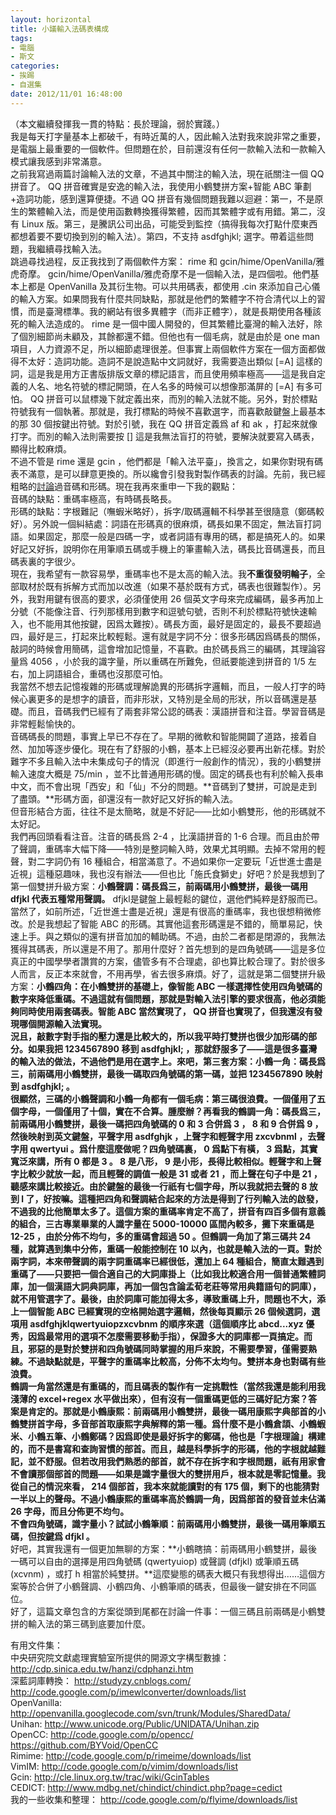 ```yaml
---
layout: horizontal
title: 小議輸入法碼表構成
tags:
- 電腦
- 斯文
categories:
- 挨踢
- 自選集
date: 2012/11/01 16:48:00
---
```

（本文繼續發揮我一貫的特點：長於理論，弱於實踐。）  
我是每天打字量基本上都破千，有時近萬的人，因此輸入法對我來說非常之重要，是電腦上最重要的一個軟件。但問題在於，目前還沒有任何一款輸入法和一款輸入模式讓我感到非常滿意。  
之前我寫過兩篇討論輸入法的文章，不過其中關注的輸入法，現在祇關注一個 QQ 拼音了。 QQ 拼音確實是安逸的輸入法，我使用小鶴雙拼方案+智能 ABC 筆劃+造詞功能，感到還算便捷。不過 QQ 拼音有幾個問題我難以迴避：第一，不是原生的繁體輸入法，而是使用函數轉換獲得繁體，因而其繁體字或有用錯。第二，沒有 Linux 版。第三，是騰訊公司出品，可能受到監控（搞得我每次打點什麼東西都想着要不要切換到別的輸入法）。第四，不支持 asdfghjkl; 選字。帶着這些問題，我繼續尋找輸入法。  
跳過尋找過程，反正我找到了兩個軟件方案： rime 和 gcin/hime/OpenVanilla/雅虎奇摩。 gcin/hime/OpenVanilla/雅虎奇摩不是一個輸入法，是四個啦。他們基本上都是 OpenVanilla 及其衍生物。可以共用碼表，都使用 .cin 來添加自己心儀的輸入方案。如果問我有什麼共同缺點，那就是他們的繁體字不符合清代以上的習慣，而是臺灣標準。我的網站有很多異體字（而非正體字），就是長期使用各種該死的輸入法造成的。 rime 是一個中國人開發的，但其繁體比臺灣的輸入法好，除了個別細節尚未顧及，其餘都還不錯。但他也有一個毛病，就是由於是 one man 項目，人力資源不足，所以細節處理很差。但事實上兩個軟件方案在一個方面都做得不太好：造詞功能。造詞不是說造點中文詞就好，我需要造出類似 [=A] 這樣的詞，這是我是用方正書版排版文章的標記語言，而且使用頻率極高——這是我自定義的人名、地名符號的標記開頭，在人名多的時候可以想像那滿屏的 [=A] 有多可怕。 QQ 拼音可以鼠標幾下就定義出來，而別的輸入法就不能。另外，對於標點符號我有一個執著。那就是，我打標點的時候不喜歡選字，而喜歡敲鍵盤上最基本的那 30 個按鍵出符號。對於引號，我在 QQ 拼音定義爲 af 和 ak ，打起來就像打字。而別的輸入法則需要按 [] 這是我無法盲打的符號，要解決就要寫入碼表，顯得比較麻煩。  
不過不管是 rime 還是 gcin ，他們都是「輸入法平臺」，換言之，如果你對現有碼表不滿意，是可以肆意更換的。所以纔會引發我對製作碼表的討論。先前，我已經粗略的[討論](../imes)過音碼和形碼。現在我再來重申一下我的觀點：  
音碼的缺點：重碼率極高，有時碼長略長。  
形碼的缺點：字根難記（嘸蝦米略好），拆字/取碼邏輯不科學甚至很隨意（鄭碼較好）。另外說一個糾結處：詞語在形碼真的很麻煩，碼長如果不固定，無法盲打詞語。如果固定，那麼一般是四碼一字，或者詞語有專用的碼，都是搞死人的。如果好記又好拆，說明你在用筆順五碼或手機上的筆畫輸入法，碼長比音碼還長，而且碼表裏的字很少。  
現在，我希望有一款容易學，重碼率也不是太高的輸入法。我**不重復發明輪子**，全部取材於既有拆解方式而加以改進（如果不基於既有方式，碼表也很難製作）。另外，我對用鍵有很高的要求，必須僅使用 26 個英文字母來完成編碼，最多再加上分號（不能像注音、行列那樣用到數字和逗號句號，否則不利於標點符號快速輸入，也不能用其他按鍵，因爲太難按）。碼長方面，最好是固定的，最長不要超過四，最好是三，打起來比較輕鬆。還有就是字詞不分：很多形碼因爲碼長的關係，敲詞的時候會用簡碼，這會增加記憶量，不喜歡。由於碼長爲三的編碼，其理論容量爲 4056 ，小於我的識字量，所以重碼在所難免，但祇要能達到拼音的 1/5 左右，加上詞語組合，重碼也沒那麼可怕。  
我當然不想去記憶複雜的形碼或理解詭異的形碼拆字邏輯，而且，一般人打字的時候心裏更多的是想字的讀音，而非形狀，又特別是全局的形狀，所以音碼還是基礎。而且，音碼我們已經有了兩套非常公認的碼表：漢語拼音和注音。學習音碼是非常輕鬆愉快的。  
音碼碼長的問題，事實上早已不存在了。早期的微軟和智能開闢了道路，接着自然、加加等逐步優化。現在有了舒服的小鶴，基本上已經沒必要再出新花樣。對於難字不多且輸入法中未集成句子的情況（即進行一般創作的情況），我的小鶴雙拼輸入速度大概是 75/min ，並不比普通用形碼的慢。固定的碼長也有利於輸入長串中文，而不會出現「西安」和「仙」不分的問題。**音碼到了雙拼，可說是走到了盡頭。**形碼方面，卻還沒有一款好記又好拆的輸入法。  
但音形結合方面，往往不是太簡略，就是不好記——比如小鶴雙形，他的形碼就不太好記。  
我們再回頭看看注音。注音的碼長爲 2-4 ，比漢語拼音的 1-6 合理。而且由於帶了聲調，重碼率大幅下降——特別是整詞輸入時，效果尤其明顯。去掉不常用的輕聲，對二字詞仍有 16 種組合，相當滿意了。不過如果你一定要玩「近世進士盡是近視」這種惡趣味，我也沒有辦法——但也比「施氏食獅史」好吧？於是我想到了第一個雙拼升級方案：**小鶴聲調：碼長爲三，前兩碼用小鶴雙拼，最後一碼用 dfjkl 代表五種常用聲調。** dfjkl是鍵盤上最輕鬆的鍵位，選他們純粹是舒服而已。  
當然了，如前所述，「近世進士盡是近視」還是有很高的重碼率，我也很想稍微修改。於是我想起了智能 ABC 的形碼。其實他這套形碼還是不錯的，簡單易記，快速上手。與之類似的還有拼音加加的輔助碼。不過，由於二者都是閉源的，我無法獲得其碼表，所以還是不用了。那用什麼好？首先想到的是四角號碼——這是多位真正的中國學學者讚賞的方案，儘管多有不合理處，卻也算比較合理了。對於很多人而言，反正本來就會，不用再學，省去很多麻煩。好了，這就是第二個雙拼升級方案：**小鶴四角：在小鶴雙拼的基礎上，像智能 ABC 一樣選擇性使用四角號碼的數字來降低重碼。**不過這就有個問題，那就是對輸入法引擎的要求很高，他必須能夠同時使用兩套碼表。智能 ABC 當然實現了， QQ 拼音也實現了，但我還沒有發現哪個開源輸入法實現。  
況且，敲數字對手指的壓力還是比較大的，所以我平時打雙拼也很少加形碼的部分。如果我把 1234567890 移到 asdfghjkl; ，那就舒服多了——這是很多臺灣的輸入法的做法，不過他們是用在選字上。來吧，第三套方案：**小鶴一角：碼長爲三，前兩碼用小鶴雙拼，最後一碼取四角號碼的第一碼，並把 1234567890 映射到 asdfghjkl; 。**  
很顯然，三碼的小鶴聲調和小鶴一角都有一個毛病：第三碼很浪費。一個僅用了五個字母，一個僅用了十個，實在不合算。腫麼辦？再看我的**鶴調一角：碼長爲三，前兩碼用小鶴雙拼，最後一碼把四角號碼的 0 和 3 合併爲 3 ， 8 和 9 合併爲 9 ，然後映射到英文鍵盤，平聲字用 asdfghjk ，上聲字和輕聲字用 zxcvbnml ，去聲字用 qwertyui 。**爲什麼這麼做呢？四角號碼裏， 0 爲點下有橫， 3 爲點，其實寬泛來講，所有 0 都是 3 。 8 是八形， 9 是小形，長得比較相似。輕聲字和上聲字比較少就放一起，而且輕聲的調值一般是 31 或者 21 ，而上聲在句子中是 21 ，聽感來講比較接近。由於鍵盤的最後一行祇有七個字母，所以我就把去聲的 8 放到 l 了，好按嘛。這種把四角和聲調結合起來的方法是得到了行列輸入法的啟發，不過我的比他簡單太多了。這個方案的重碼率肯定不高了，拼音有四百多個有意義的組合，三古專業畢業的人識字量在 5000-10000 區間內較多，攤下來重碼是 12-25 ，由於分佈不均勻，多的重碼會超過 50 。但鶴調一角加了第三碼共 24 種，就算遇到集中分佈，重碼一般能控制在 10 以內，也就是輸入法的一頁。對於兩字詞，本來帶聲調的兩字詞重碼率已經很低，還加上 64 種組合，簡直太難遇到重碼了——只要把一個合適自己的大詞庫掛上（比如我比較適合用一個普通繁體詞庫，加一個漢語大詞典詞庫，再加一個包含論孟荀老莊等常用典籍語句的詞庫），就不用管選字了。最後，由於詞庫可能加得太多，導致重碼上升，問題也不大，添上一個智能 ABC 已經實現的空格開始選字邏輯，然後每頁顯示 26 個候選詞，選項用 asdfghjklqwertyuiopzxcvbnm 的順序來選（這個順序比 abcd...xyz 優秀，因爲最常用的選項不怎麼需要移動手指），保證多大的詞庫都一頁搞定。而且，邪惡的是對於雙拼和四角號碼同時掌握的用戶來說，不需要學習，僅需要熟練。不過缺點就是，平聲字的重碼率比較高，分佈不太均勻。雙拼本身也對碼有些浪費。  
鶴調一角當然還是有重碼的，而且碼表的製作有一定挑戰性（當然我還是能利用我淺薄的 excel+regex 水平做出來），但有沒有一個重碼更低的三碼好記方案？答案是肯定的。那就是**小鶴康熙：前兩碼用小鶴雙拼，最後一碼用康熙字典部首的小鶴雙拼首字母，多音部首取康熙字典解釋的第一種。**爲什麼不是小鶴倉頡、小鶴蝦米、小鶴五筆、小鶴鄭碼？因爲即使是最好拆字的鄭碼，他也是「字根理論」構建的，而不是書寫和查詢習慣的部首。而且，越是科學拆字的形碼，他的字根就越難記，並不舒服。但若改用我們熟悉的部首，就不存在拆字和字根問題，祇有用家會不會讀那個部首的問題——如果是識字量很大的雙拼用戶，根本就是零記憶量。我從自己的情況來看， 214 個部首，我本來就能讀對的有 175 個，剩下的也能猜對一半以上的聲母。不過小鶴康熙的重碼率高於鶴調一角，因爲部首的發音並未佔滿 26 字母，而且分佈更不均勻。  
不會四角號碼，識字量小？試試**小鶴筆順：前兩碼用小鶴雙拼，最後一碼用筆順五碼，但按鍵爲 dfjkl 。**  
好吧，其實我還有一個更加無聊的方案：**小鶴瞎搞：前兩碼用小鶴雙拼，最後一碼可以自由的選擇是用四角號碼 (qwertyuiop) 或聲調 (dfjkl) 或筆順五碼 (xcvnm) ，或打 h 相當於純雙拼。**這麼變態的碼表大概只有我想得出……這個方案等於合併了小鶴聲調、小鶴四角、小鶴筆順的碼表，但最後一鍵安排在不同區位。  
好了，這篇文章包含的方案從頭到尾都在討論一件事：一個三碼且前兩碼是小鶴雙拼的輸入法的第三碼到底要加什麼。  

有用文件集：  
中央研究院文獻處理實驗室所提供的開源文字構型數據： http://cdp.sinica.edu.tw/hanzi/cdphanzi.htm  
深藍詞庫轉換： http://studyzy.cnblogs.com/ http://code.google.com/p/imewlconverter/downloads/list  
OpenVanilla: http://openvanilla.googlecode.com/svn/trunk/Modules/SharedData/  
Unihan: http://www.unicode.org/Public/UNIDATA/Unihan.zip  
OpenCC: http://code.google.com/p/opencc/ https://github.com/BYVoid/OpenCC  
Rimime: http://code.google.com/p/rimeime/downloads/list  
VimIM: http://code.google.com/p/vimim/downloads/list  
Gcin: http://cle.linux.org.tw/trac/wiki/GcinTables  
CEDICT: http://www.mdbg.net/chindict/chindict.php?page=cedict  
我的一些收集和整理： http://code.google.com/p/flyime/downloads/list  